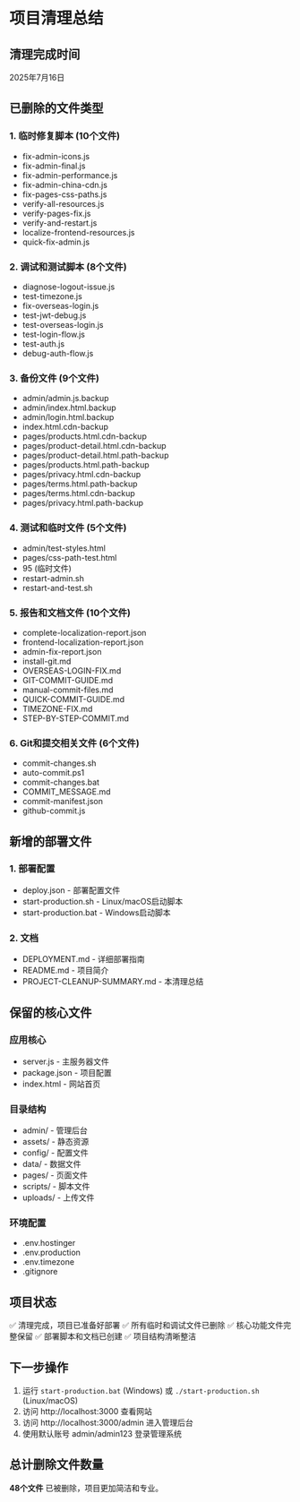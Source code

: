 # 项目清理总结

## 清理完成时间
2025年7月16日

## 已删除的文件类型

### 1. 临时修复脚本 (10个文件)
- fix-admin-icons.js
- fix-admin-final.js
- fix-admin-performance.js
- fix-admin-china-cdn.js
- fix-pages-css-paths.js
- verify-all-resources.js
- verify-pages-fix.js
- verify-and-restart.js
- localize-frontend-resources.js
- quick-fix-admin.js

### 2. 调试和测试脚本 (8个文件)
- diagnose-logout-issue.js
- test-timezone.js
- fix-overseas-login.js
- test-jwt-debug.js
- test-overseas-login.js
- test-login-flow.js
- test-auth.js
- debug-auth-flow.js

### 3. 备份文件 (9个文件)
- admin/admin.js.backup
- admin/index.html.backup
- admin/login.html.backup
- index.html.cdn-backup
- pages/products.html.cdn-backup
- pages/product-detail.html.cdn-backup
- pages/product-detail.html.path-backup
- pages/products.html.path-backup
- pages/privacy.html.cdn-backup
- pages/terms.html.path-backup
- pages/terms.html.cdn-backup
- pages/privacy.html.path-backup

### 4. 测试和临时文件 (5个文件)
- admin/test-styles.html
- pages/css-path-test.html
- 95 (临时文件)
- restart-admin.sh
- restart-and-test.sh

### 5. 报告和文档文件 (10个文件)
- complete-localization-report.json
- frontend-localization-report.json
- admin-fix-report.json
- install-git.md
- OVERSEAS-LOGIN-FIX.md
- GIT-COMMIT-GUIDE.md
- manual-commit-files.md
- QUICK-COMMIT-GUIDE.md
- TIMEZONE-FIX.md
- STEP-BY-STEP-COMMIT.md

### 6. Git和提交相关文件 (6个文件)
- commit-changes.sh
- auto-commit.ps1
- commit-changes.bat
- COMMIT_MESSAGE.md
- commit-manifest.json
- github-commit.js

## 新增的部署文件

### 1. 部署配置
- deploy.json - 部署配置文件
- start-production.sh - Linux/macOS启动脚本
- start-production.bat - Windows启动脚本

### 2. 文档
- DEPLOYMENT.md - 详细部署指南
- README.md - 项目简介
- PROJECT-CLEANUP-SUMMARY.md - 本清理总结

## 保留的核心文件

### 应用核心
- server.js - 主服务器文件
- package.json - 项目配置
- index.html - 网站首页

### 目录结构
- admin/ - 管理后台
- assets/ - 静态资源
- config/ - 配置文件
- data/ - 数据文件
- pages/ - 页面文件
- scripts/ - 脚本文件
- uploads/ - 上传文件

### 环境配置
- .env.hostinger
- .env.production
- .env.timezone
- .gitignore

## 项目状态
✅ 清理完成，项目已准备好部署
✅ 所有临时和调试文件已删除
✅ 核心功能文件完整保留
✅ 部署脚本和文档已创建
✅ 项目结构清晰整洁

## 下一步操作
1. 运行 `start-production.bat` (Windows) 或 `./start-production.sh` (Linux/macOS)
2. 访问 http://localhost:3000 查看网站
3. 访问 http://localhost:3000/admin 进入管理后台
4. 使用默认账号 admin/admin123 登录管理系统

## 总计删除文件数量
**48个文件** 已被删除，项目更加简洁和专业。